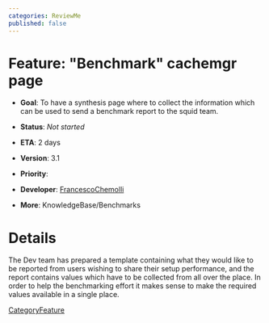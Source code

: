 ```yaml
---
categories: ReviewMe
published: false
---
```

# Feature: "Benchmark" cachemgr page

  - **Goal**: To have a synthesis page where to collect the information
    which can be used to send a benchmark report to the squid team.

  - **Status**: *Not started*

<!-- end list -->

  - **ETA**: 2 days

  - **Version**: 3.1

  - **Priority**:

  - **Developer**:
    [FrancescoChemolli](/FrancescoChemolli)

  - **More**: KnowledgeBase/Benchmarks

# Details

The Dev team has prepared a template containing what they would like to
be reported from users wishing to share their setup performance, and the
report contains values which have to be collected from all over the
place. In order to help the benchmarking effort it makes sense to make
the required values available in a single place.

[CategoryFeature](/CategoryFeature)
